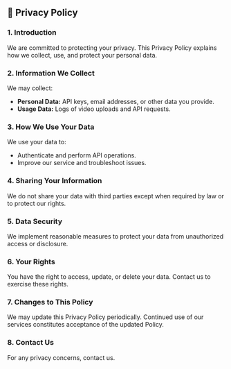 ## 🔐 Privacy Policy

### 1. Introduction
We are committed to protecting your privacy. This Privacy Policy explains how we collect, use, and protect your personal data.

### 2. Information We Collect
We may collect:
- **Personal Data:** API keys, email addresses, or other data you provide.
- **Usage Data:** Logs of video uploads and API requests.

### 3. How We Use Your Data
We use your data to:
- Authenticate and perform API operations.
- Improve our service and troubleshoot issues.

### 4. Sharing Your Information
We do not share your data with third parties except when required by law or to protect our rights.

### 5. Data Security
We implement reasonable measures to protect your data from unauthorized access or disclosure.

### 6. Your Rights
You have the right to access, update, or delete your data. Contact us to exercise these rights.

### 7. Changes to This Policy
We may update this Privacy Policy periodically. Continued use of our services constitutes acceptance of the updated Policy.

### 8. Contact Us
For any privacy concerns, contact us.

